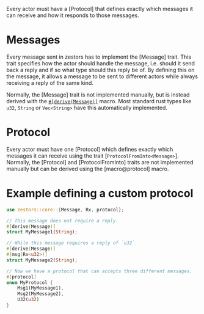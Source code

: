 Every actor must have a [Protocol] that defines exactly which messages it can receive and how it responds to those messages. 

# Messages
Every message sent in zestors has to implement the [Message] trait. This trait specifies how the actor should handle the message, i.e. should it send back a reply and if so what type should this reply be of. By defining this on the message, it allows a message to be sent to different actors while always receiving a reply of the same kind.

Normally, the [Message] trait is not implemented manually, but is instead derived with the [`#[derive(Message)]`](macro@Message) macro. Most standard rust types like `u32`, `String` or `Vec<String>` have this automatically implemented.

# Protocol
Every actor must have one [Protocol] which defines exactly which messages it can receive using the trait [`ProtocolFromInto<Message>`]. Normally, the [Protocol] and [ProtocolFromInto] traits are not implemented manually but can be derived using the [macro@protocol] macro.

# Example defining a custom protocol

```rust
use zestors::core::{Message, Rx, protocol};

// This message does not require a reply.
#[derive(Message)]
struct MyMessage1(String);

// While this message requires a reply of `u32`.
#[derive(Message)]
#[msg(Rx<u32>)]
struct MyMessage2(String);

// Now we have a protocol that can accepts three different messages.
#[protocol]
enum MyProtocol {
    Msg1(MyMessage1),
    Msg2(MyMessage2),
    U32(u32)
}
```